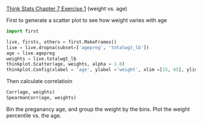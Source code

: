 [Think Stats Chapter 7 Exercise 1](http://greenteapress.com/thinkstats2/html/thinkstats2008.html#toc70) (weight vs. age)

>> 
First to generate a scatter plot to see how weight varies with age
```python
import first

live, firsts, others = first.MakeFrames()
live = live.dropna(subset=['agepreg', 'totalwgt_lb'])
age = live.agepreg
weights = live.totalwgt_lb
thinkplot.Scatter(age, weights, alpha = 1.0)
thinkplot.Config(xlabel = 'age', ylabel ='weight', xlim =[15, 45], ylim= [0,15], legend = False)
```
Then calculate correlatioin 
```python
Corr(age, weights)
SpearmanCorr(age, weights)
```
Bin the preganancy age, and group the weight by the bins. Plot the weight percentile vs. the age. 
